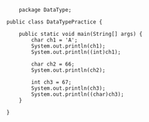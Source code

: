  <pre>
  <code>
    package DataType;

public class DataTypePractice {

	public static void main(String[] args) {
		char ch1 = 'A';
		System.out.println(ch1);
		System.out.println((int)ch1);
		
		char ch2 = 66;
		System.out.println(ch2);
		
		int ch3 = 67;
		System.out.println(ch3);
		System.out.println((char)ch3);
	}

}

  </code>
 </pre>
